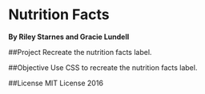 # Nutrition Facts
**By Riley Starnes and Gracie Lundell**

##Project
Recreate the nutrition facts label.

##Objective
Use CSS to recreate the nutrition facts label.

##License
MIT License 2016
